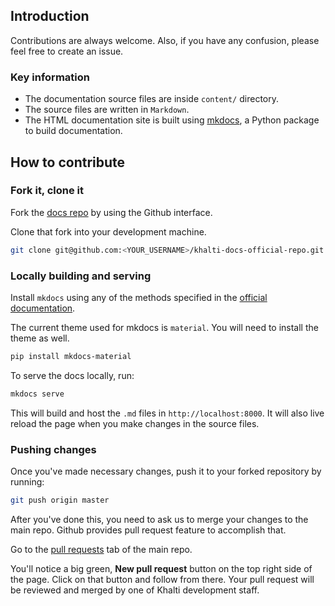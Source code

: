 ## Introduction
Contributions are always welcome. Also, if you have any confusion,
please feel free to create an issue.


### Key information

* The documentation source files are inside `content/` directory.
* The source files are written in `Markdown`.
* The HTML documentation site is built using [mkdocs](http://www.mkdocs.org),
  a Python package to build documentation.


## How to contribute

### Fork it, clone it

Fork the [docs repo](https://github.com/khalti/khalti-docs-official-repo) by using the
Github interface.

Clone that fork into your development machine.

```bash
git clone git@github.com:<YOUR_USERNAME>/khalti-docs-official-repo.git
```

### Locally building and serving

Install `mkdocs` using any of the methods specified in the
[official documentation](http://www.mkdocs.org/#installation).

The current theme used for mkdocs is `material`. You will need to
install the theme as well.

```bash
pip install mkdocs-material
```

To serve the docs locally, run:

```bash
mkdocs serve
```

This will build and host the `.md` files in `http://localhost:8000`. It will also
live reload the page when you make changes in the source files.

### Pushing changes

Once you've made necessary changes, push it to your forked repository by running:

```bash
git push origin master
```

After you've done this, you need to ask us to merge your changes to the main repo.
Github provides pull request feature to accomplish that.

Go to the [pull requests](https://github.com/khalti/khalti-docs-official-repo/pulls)
tab of the main repo.

You'll notice a big green, **New pull request** button on the top right side of the
page. Click on that button and follow from there.
Your pull request will be reviewed and merged by one of Khalti development staff.
